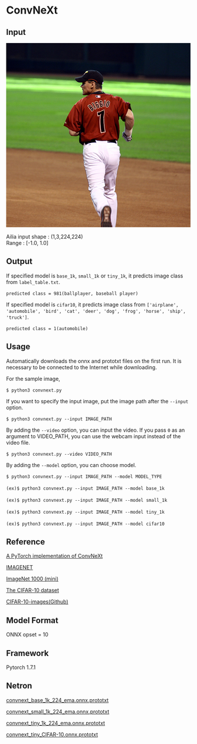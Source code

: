 # ConvNeXt

## Input

![Input](input_imagenet.jpg)

Ailia input shape : (1,3,224,224)  
Range : [-1.0, 1.0]

## Output
If specified model is `base_1k`, `small_1k` or `tiny_1k`, it predicts image class from `label_table.txt`.
```
predicted class = 981(ballplayer, baseball player)
```
If specified model is `cifar10`, it predicts image class from `['airplane', 'automobile', 'bird', 'cat', 'deer', 'dog', 'frog', 'horse', 'ship', 'truck']`.
```
predicted class = 1(automobile)
```

## Usage

Automatically downloads the onnx and prototxt files on the first run. It is necessary to be connected to the Internet while downloading.

For the sample image,
```
$ python3 convnext.py
```
If you want to specify the input image, put the image path after the `--input` option.
```
$ python3 convnext.py --input IMAGE_PATH
```
By adding the `--video` option, you can input the video.
If you pass `0` as an argument to VIDEO_PATH, you can use the webcam input instead of the video file.
```
$ python3 convnext.py --video VIDEO_PATH
```

By adding the `--model` option, you can choose model.

```
$ python3 convnext.py --input IMAGE_PATH --model MODEL_TYPE

(ex)$ python3 convnext.py --input IMAGE_PATH --model base_1k

(ex)$ python3 convnext.py --input IMAGE_PATH --model small_1k

(ex)$ python3 convnext.py --input IMAGE_PATH --model tiny_1k

(ex)$ python3 convnext.py --input IMAGE_PATH --model cifar10
```

## Reference

[A PyTorch implementation of ConvNeXt](https://github.com/facebookresearch/ConvNeXt)

[IMAGENET](https://image-net.org/)

[ImageNet 1000 (mini)](https://www.kaggle.com/datasets/ifigotin/imagenetmini-1000)

[The CIFAR-10 dataset](https://www.cs.toronto.edu/~kriz/cifar.html)

[CIFAR-10-images(Github)](https://github.com/YoongiKim/CIFAR-10-images)

## Model Format

ONNX opset = 10

## Framework

Pytorch 1.7.1

## Netron

[convnext_base_1k_224_ema.onnx.prototxt](https://netron.app/?url=https://storage.googleapis.com/ailia-models/convnext/convnext_base_1k_224_ema.onnx.prototxt)

[convnext_small_1k_224_ema.onnx.prototxt](https://netron.app/?url=https://storage.googleapis.com/ailia-models/convnext/convnext_small_1k_224_ema.onnx.prototxt)

[convnext_tiny_1k_224_ema.onnx.prototxt](https://netron.app/?url=https://storage.googleapis.com/ailia-models/convnext/convnext_tiny_1k_224_ema.onnx.prototxt)  

[convnext_tiny_CIFAR-10.onnx.prototxt](https://netron.app/?url=https://storage.googleapis.com/ailia-models/convnext/convnext_tiny_CIFAR-10.onnx.prototxt)
